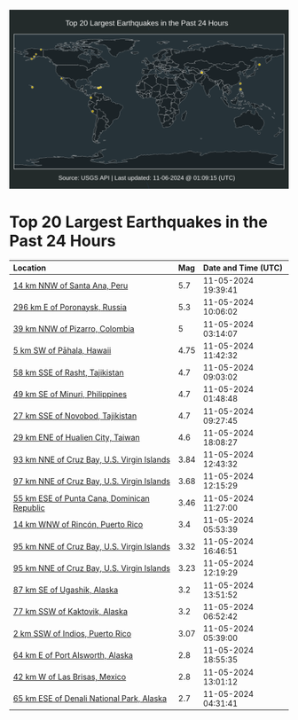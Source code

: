 ![Map](./map.png)

# Top 20 Largest Earthquakes in the Past 24 Hours

| Location | Mag | Date and Time (UTC) |
|:---|:---|:---|
| [14 km NNW of Santa Ana, Peru](https://earthquake.usgs.gov/earthquakes/eventpage/us7000nq3d) | 5.7 | 11-05-2024 19:39:41 |
| [296 km E of Poronaysk, Russia](https://earthquake.usgs.gov/earthquakes/eventpage/us7000nq1g) | 5.3 | 11-05-2024 10:06:02 |
| [39 km NNW of Pizarro, Colombia](https://earthquake.usgs.gov/earthquakes/eventpage/us7000npzi) | 5 | 11-05-2024 03:14:07 |
| [5 km SW of Pāhala, Hawaii](https://earthquake.usgs.gov/earthquakes/eventpage/hv74522742) | 4.75 | 11-05-2024 11:42:32 |
| [58 km SSE of Rasht, Tajikistan](https://earthquake.usgs.gov/earthquakes/eventpage/us7000nq0i) | 4.7 | 11-05-2024 09:03:02 |
| [49 km SE of Minuri, Philippines](https://earthquake.usgs.gov/earthquakes/eventpage/us7000npz9) | 4.7 | 11-05-2024 01:48:48 |
| [27 km SSE of Novobod, Tajikistan](https://earthquake.usgs.gov/earthquakes/eventpage/us7000nq0j) | 4.7 | 11-05-2024 09:27:45 |
| [29 km ENE of Hualien City, Taiwan](https://earthquake.usgs.gov/earthquakes/eventpage/us7000nq32) | 4.6 | 11-05-2024 18:08:27 |
| [93 km NNE of Cruz Bay, U.S. Virgin Islands](https://earthquake.usgs.gov/earthquakes/eventpage/pr2024310002) | 3.84 | 11-05-2024 12:43:32 |
| [97 km NNE of Cruz Bay, U.S. Virgin Islands](https://earthquake.usgs.gov/earthquakes/eventpage/pr2024310001) | 3.68 | 11-05-2024 12:15:29 |
| [55 km ESE of Punta Cana, Dominican Republic](https://earthquake.usgs.gov/earthquakes/eventpage/pr2024310000) | 3.46 | 11-05-2024 11:27:00 |
| [14 km WNW of Rincón, Puerto Rico](https://earthquake.usgs.gov/earthquakes/eventpage/pr71464753) | 3.4 | 11-05-2024 05:53:39 |
| [95 km NNE of Cruz Bay, U.S. Virgin Islands](https://earthquake.usgs.gov/earthquakes/eventpage/pr71464873) | 3.32 | 11-05-2024 16:46:51 |
| [95 km NNE of Cruz Bay, U.S. Virgin Islands](https://earthquake.usgs.gov/earthquakes/eventpage/pr71464843) | 3.23 | 11-05-2024 12:19:29 |
| [87 km SE of Ugashik, Alaska](https://earthquake.usgs.gov/earthquakes/eventpage/ak024e8wn9j5) | 3.2 | 11-05-2024 13:51:52 |
| [77 km SSW of Kaktovik, Alaska](https://earthquake.usgs.gov/earthquakes/eventpage/ak024e8shf4x) | 3.2 | 11-05-2024 06:52:42 |
| [2 km SSW of Indios, Puerto Rico](https://earthquake.usgs.gov/earthquakes/eventpage/pr71464743) | 3.07 | 11-05-2024 05:39:00 |
| [64 km E of Port Alsworth, Alaska](https://earthquake.usgs.gov/earthquakes/eventpage/ak024e8zn96w) | 2.8 | 11-05-2024 18:55:35 |
| [42 km W of Las Brisas, Mexico](https://earthquake.usgs.gov/earthquakes/eventpage/us7000nq1y) | 2.8 | 11-05-2024 13:01:12 |
| [65 km ESE of Denali National Park, Alaska](https://earthquake.usgs.gov/earthquakes/eventpage/ak024e8r61uo) | 2.7 | 11-05-2024 04:31:41 |
